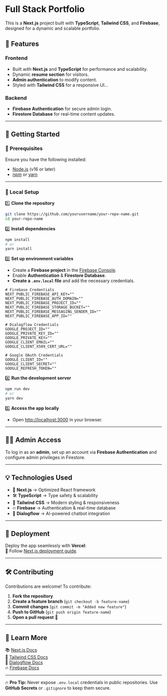 # Full Stack Portfolio

This is a **Next.js** project built with **TypeScript**, **Tailwind CSS**, and **Firebase**, designed for a dynamic and scalable portfolio.

## 🚀 Features

### **Frontend**
- Built with **Next.js** and **TypeScript** for performance and scalability.
- Dynamic **resume section** for visitors.
- **Admin authentication** to modify content.
- Styled with **Tailwind CSS** for a responsive UI...

### **Backend**
- **Firebase Authentication** for secure admin login.
- **Firestore Database** for real-time content updates.

---

## 📌 Getting Started

### **🔧 Prerequisites**
Ensure you have the following installed:
- [Node.js](https://nodejs.org/) (v16 or later)
- [npm](https://www.npmjs.com/) or [yarn](https://yarnpkg.com/)

---

### **📂 Local Setup**

1️⃣ **Clone the repository**
```bash
git clone https://github.com/yourusername/your-repo-name.git
cd your-repo-name
```

2️⃣ **Install dependencies**
```bash
npm install
# or
yarn install
```

3️⃣ **Set up environment variables**
- Create a **Firebase project** in the [Firebase Console](https://console.firebase.google.com/).
- Enable **Authentication** & **Firestore Database**.
- **Create a `.env.local` file** and add the necessary credentials.
  
```env
# Firebase Credentials
NEXT_PUBLIC_FIREBASE_API_KEY=""
NEXT_PUBLIC_FIREBASE_AUTH_DOMAIN=""
NEXT_PUBLIC_FIREBASE_PROJECT_ID=""
NEXT_PUBLIC_FIREBASE_STORAGE_BUCKET=""
NEXT_PUBLIC_FIREBASE_MESSAGING_SENDER_ID=""
NEXT_PUBLIC_FIREBASE_APP_ID=""

# Dialogflow Credentials
GOOGLE_PROJECT_ID=""
GOOGLE_PRIVATE_KEY_ID=""
GOOGLE_PRIVATE_KEY=""
GOOGLE_CLIENT_EMAIL=""
GOOGLE_CLIENT_X509_CERT_URL=""

# Google OAuth Credentials
GOOGLE_CLIENT_ID=""
GOOGLE_CLIENT_SECRET=""
GOOGLE_REFRESH_TOKEN=""
```

4️⃣ **Run the development server**
```bash
npm run dev
# or
yarn dev
```

5️⃣ **Access the app locally**
- Open [http://localhost:3000](http://localhost:3000) in your browser.

---

## 👨‍💻 Admin Access

To log in as an **admin**, set up an account via **Firebase Authentication** and configure admin privileges in Firestore.

---

## 💡 Technologies Used

- 🚀 **Next.js** → Optimized React framework  
- 🛠️ **TypeScript** → Type safety & scalability  
- 🎨 **Tailwind CSS** → Modern styling & responsiveness  
- 🔥 **Firebase** → Authentication & real-time database  
- 💬 **Dialogflow** → AI-powered chatbot integration  

---

## 🚀 Deployment

Deploy the app seamlessly with **Vercel**:  
📌 Follow [Next.js deployment guide](https://nextjs.org/docs/app/building-your-application/deploying).  

---

## 🛠️ Contributing

Contributions are welcome! To contribute:
1. **Fork the repository**
2. **Create a feature branch** (`git checkout -b feature-name`)
3. **Commit changes** (`git commit -m "Added new feature"`)
4. **Push to GitHub** (`git push origin feature-name`)
5. **Open a pull request** 🚀

---

## 📖 Learn More

📚 [Next.js Docs](https://nextjs.org/docs)  
🎨 [Tailwind CSS Docs](https://tailwindcss.com/docs)  
💬 [Dialogflow Docs](https://cloud.google.com/dialogflow/docs)  
🔥 [Firebase Docs](https://firebase.google.com/docs)  

---

🔥 **Pro Tip:** Never expose `.env.local` credentials in public repositories. Use **GitHub Secrets** or `.gitignore` to keep them secure.  
